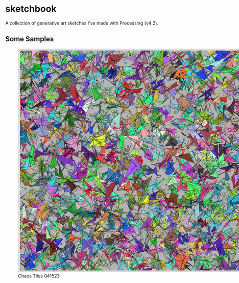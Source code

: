 # sketchbook

A collection of generative art sketches I've made with Processing (v4.2).

## Some Samples

<div> 
  <figure style="position: relative; width: 700px; height: 700px;">
    <img src="https://github.com/charlesdungy/sketchbook/blob/main/sketches/chaos_tiles_041523.png?raw=true">
    <figcaption >Chaos Tiles 041523</figcaption>
  </figure>
</div>
